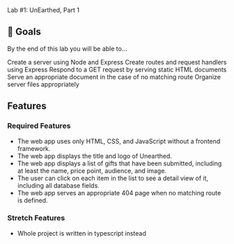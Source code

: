 Lab #1: UnEarthed, Part 1

## 🎯 Goals
By the end of this lab you will be able to...

Create a server using Node and Express
Create routes and request handlers using Express
Respond to a GET request by serving static HTML documents
Serve an appropriate document in the case of no matching route
Organize server files appropriately

## Features
### Required Features

- The web app uses only HTML, CSS, and JavaScript without a frontend framework.
- The web app displays the title and logo of Unearthed.
- The web app displays a list of gifts that have been submitted, including at least the name, price point, audience, and image.
- The user can click on each item in the list to see a detail view of it, including all database fields.
- The web app serves an appropriate 404 page when no matching route is defined.

### Stretch Features

- Whole project is written in typescript instead
